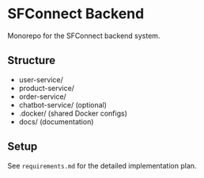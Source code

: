 # SFConnect Backend

Monorepo for the SFConnect backend system.

## Structure

- user-service/
- product-service/
- order-service/
- chatbot-service/ (optional)
- .docker/ (shared Docker configs)
- docs/ (documentation)

## Setup

See `requirements.md` for the detailed implementation plan.
